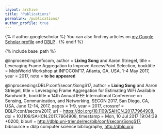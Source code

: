 ```yaml
---
layout: archive
title: "Publications"
permalink: /publications/
author_profile: true
---
```


{% if author.googlescholar %}
  You can also find my articles on <u><a href="{{author.googlescholar}}">my Google Scholar profile</a></u> and <u><a href="{{author.dblp}}">DBLP</a></u> .
{% endif %}

{% include base_path %}

@inproceedings<span>infocom, author = <span> **Lixing Song** and Aaron Striegel</span>, title = <span>Leveraging Frame Aggregation to Improve AccessPoint Selection</span>, booktitle = <span>MobiWorld Workshop at INFOCOM’17, Atlanta, GA, USA, 1-4 May 2017</span>, year = <span>2017</span>, note = <span>**to be appeared**</span> </span>

@inproceedings<span>DBLP:conf/secon/SongS17, author = <span>**Lixing Song** and Aaron Striegel</span>, title = <span>Leveraging Frame Aggregation for Estimating WiFi Available Bandwidth</span>, booktitle = <span>14th Annual <span>IEEE</span> International Conference on Sensing, Communication, and Networking, <span>SECON</span> 2017, San Diego, CA, USA, June 12-14, 2017</span>, pages = <span>1–9</span>, year = <span>2017</span>, crossref = <span>DBLP:conf/secon/2017</span>, url = <span>https://doi.org/10.1109/SAHCN.2017.7964908</span>, doi = <span>10.1109/SAHCN.2017.7964908</span>, timestamp = <span>Mon, 10 Jul 2017 19:04:39 +0200</span>, biburl = <span>http://dblp.uni-trier.de/rec/bib/conf/secon/SongS17</span>, bibsource = <span>dblp computer science bibliography, http://dblp.org</span> </span>
